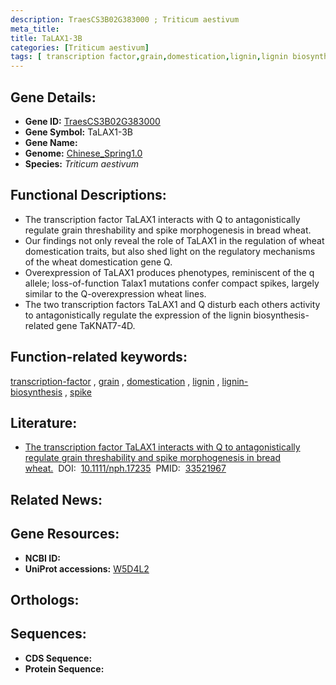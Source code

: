 ```yaml
---
description: TraesCS3B02G383000 ; Triticum aestivum
meta_title:
title: TaLAX1-3B
categories: [Triticum aestivum]
tags: [ transcription factor,grain,domestication,lignin,lignin biosynthesis,spike ]
---
```


## Gene Details:
- **Gene ID:**	[TraesCS3B02G383000](https://ensembl.gramene.org/Triticum_aestivum/Gene/Summary?g=TraesCS3B02G383000)
- **Gene Symbol:** TaLAX1-3B
- **Gene Name:** 
- **Genome:** [Chinese_Spring1.0](https://ensembl.gramene.org/Triticum_aestivum/Info/Index)
- **Species:** *Triticum aestivum*

## Functional Descriptions:
   - The transcription factor TaLAX1 interacts with Q to antagonistically regulate grain threshability and spike morphogenesis in bread wheat.
   - Our findings not only reveal the role of TaLAX1 in the regulation of wheat domestication traits, but also shed light on the regulatory mechanisms of the wheat domestication gene Q.
   - Overexpression of TaLAX1 produces phenotypes, reminiscent of the q allele; loss-of-function Talax1 mutations confer compact spikes, largely similar to the Q-overexpression wheat lines.
   - The two transcription factors TaLAX1 and Q disturb each others activity to antagonistically regulate the expression of the lignin biosynthesis-related gene TaKNAT7-4D.

## Function-related keywords:
[transcription-factor](/tags/transcription-factor/)&nbsp;,&nbsp;[grain](/tags/grain/)&nbsp;,&nbsp;[domestication](/tags/domestication/)&nbsp;,&nbsp;[lignin](/tags/lignin/)&nbsp;,&nbsp;[lignin-biosynthesis](/tags/lignin-biosynthesis/)&nbsp;,&nbsp;[spike](/tags/spike/)

## Literature:
   - [The transcription factor TaLAX1 interacts with Q to antagonistically regulate grain threshability and spike morphogenesis in bread wheat.]( https://nph.onlinelibrary.wiley.com/doi/10.1111/nph.17235)&nbsp;&nbsp;DOI:&nbsp;&nbsp;[10.1111/nph.17235](https://nph.onlinelibrary.wiley.com/doi/10.1111/nph.17235)&nbsp;&nbsp;PMID:&nbsp;&nbsp;[33521967](https://pubmed.ncbi.nlm.nih.gov/33521967/)

## Related News:

## Gene Resources:
- **NCBI ID:**  [](https://www.ncbi.nlm.nih.gov/gene/?term=)
- **UniProt accessions:** [W5D4L2](https://www.uniprot.org/uniprotkb/W5D4L2/entry)

## Orthologs:

## Sequences:
- **CDS Sequence:**
- **Protein Sequence:**
